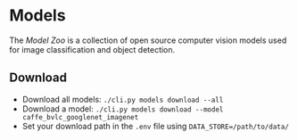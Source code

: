 # Models

The *Model Zoo* is a collection of open source computer vision models used for image classification and object detection.

## Download

- Download all models: `./cli.py models download --all`
- Download a model: `./cli.py models download --model caffe_bvlc_googlenet_imagenet`
- Set your download path in the `.env` file using `DATA_STORE=/path/to/data/`
